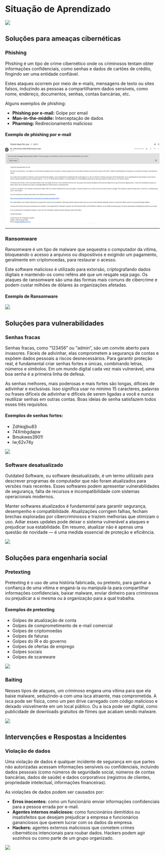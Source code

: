 # Situação de Aprendizado

<img src="https://learn.g2.com/hubfs/iStock-1185245180.jpg#keepProtocol">

## Soluções para ameaças cibernéticas

### Phishing

Phishing é um tipo de crime cibernético onde os criminosos tentam obter informações confidenciais, como senhas e dados de cartões de crédito, fingindo ser uma entidade confiável.<br>

Estes ataques ocorrem por meio de e-mails, mensagens de texto ou sites falsos, induzindo as pessoas a compartilharem dados sensíveis, como nome, endereço, documentos, senhas, contas bancárias, etc.

Alguns exemplos de phishing:
* **Phishing por e-mail:** Golpe por email
* **Man-in-the-middle:** Interceptação de dados
* **Pharming:** Redirecionamento malicioso

#### Exemplo de phishing por e-mail
<img src="phishing.png">

---

### Ransomware
Ransomware é um tipo de malware que sequestra o computador da vítima, bloqueando o acesso a arquivos ou dispositivos e exigindo um pagamento, geralmente em criptomoedas, para restaurar o acesso.<br>

Este software malicioso é utilizado para extorsão, criptografando dados digitais e mantendo-os como reféns até que um resgate seja pago. Os ataques de ransomware são uma das formas mais comuns de cibercrime e podem custar milhões de dólares às organizações afetadas.

#### Exemplo de Ransomware

<img src="https://upload.wikimedia.org/wikipedia/commons/1/12/Ransomware-pic.jpg">

## Soluções para vulnerabilidades

### Senhas fracas
Senhas fracas, como “123456” ou “admin”, são um convite aberto para invasores. Fáceis de adivinhar, elas comprometem a segurança de contas e expõem dados pessoais a riscos desnecessários. Para garantir proteção real, é fundamental criar senhas fortes e únicas, combinando letras, números e símbolos. Em um mundo digital cada vez mais vulnerável, uma boa senha é a primeira linha de defesa.

As senhas melhores, mais poderosas e mais fortes são longas, difíceis de adivinhar e exclusivas. Isso significa usar no mínimo 15 caracteres, palavras ou frases difíceis de adivinhar e difíceis de serem ligadas a você e nunca reutilizar senhas em outras contas. Boas ideias de senha satisfazem todos esses três requisitos.
#### Exemplos de senhas fortes:
* Zdhkqjbu83
* 74Xmbgdapw
* Bmukwes3901!
* lw;62v74y

<img src="https://i0.wp.com/engenharia360.com/wp-content/uploads/2020/07/48721623368_ed3efb6fab_o.jpg?resize=758%2C514&ssl=1">

### Software desatualizado

Outdated Software, ou software desatualizado, é um termo utilizado para descrever programas de computador que não foram atualizados para versões mais recentes. Esses softwares podem apresentar vulnerabilidades de segurança, falta de recursos e incompatibilidade com sistemas operacionais modernos.<br>

Manter softwares atualizados é fundamental para garantir segurança, desempenho e compatibilidade. Atualizações corrigem falhas, fecham brechas exploradas por cibercriminosos e trazem melhorias que otimizam o uso. Adiar esses updates pode deixar o sistema vulnerável a ataques e prejudicar sua estabilidade. Em resumo, atualizar não é apenas uma questão de novidade — é uma medida essencial de proteção e eficiência.

<img src="https://img.ibxk.com.br/2017/03/23/23130911330134.jpg?ims=328x">

## Soluções para engenharia social

### Pretexting
Pretexting é o uso de uma história fabricada, ou pretexto, para ganhar a confiança de uma vítima e enganá-la ou manipulá-la para compartilhar informações confidenciais, baixar malware, enviar dinheiro para criminosos ou prejudicar a si mesma ou à organização para a qual trabalha.

#### Exemplos de pretexting
* Golpes de atualização de conta
* Golpes de comprometimento de e-mail comercial
* Golpes de criptomoedas
* Golpes de faturas
* Golpes do IR e do governo
* Golpes de ofertas de emprego
* Golpes sociais
* Golpes de scareware

<img src="https://vitolavecchia.altervista.org/wp-content/uploads/2022/03/Differenza-tra-fase-di-pretexting-phishing-e-contromisure-nellingegneria-sociale.png">
  
### Baiting
Nesses tipos de ataques, um criminoso engana uma vítima para que ela baixe malware, seduzindo-a com uma isca atraente, mas comprometida. A isca pode ser física, como um pen drive carregado com código malicioso e deixado visivelmente em um local público. Ou a isca pode ser digital, como publicidade de downloads gratuitos de filmes que acabam sendo malware.

<img src="https://th.bing.com/th/id/R.f0dba7fba828ead3cded72c00425c58f?rik=wmDTzhxvE9Fc6Q&pid=ImgRaw&r=0">

## Intervenções e Respostas a Incidentes
### Violação de dados
Uma violação de dados é qualquer incidente de segurança em que partes não autorizadas acessam informações sensíveis ou confidenciais, incluindo dados pessoais (como números de seguridade social, números de contas bancárias, dados de saúde) e dados corporativos (registros de clientes, propriedade intelectual, informações financeiras). <br>

As violações de dados podem ser causados por:
* **Erros inocentes:** como um funcionário enviar informações confidenciais para a pessoa errada por e-mail.
* **Agentes internos maliciosos:** como funcionários demitidos ou insatisfeitos que desejam prejudicar a empresa e funcionários gananciosos que querem lucrar com os dados da empresa.
* **Hackers:** agentes externos maliciosos que cometem crimes cibernéticos intencionais para roubar dados. Hackers podem agir sozinhos ou como parte de um grupo organizado.

<img src="https://media.teachprivacy.com/wp-content/uploads/2014/07/28185843/privacy-and-data-security-violation-blog-1.jpg">